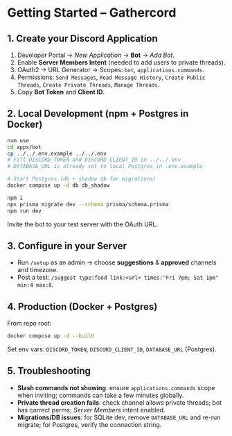 # Getting Started – Gathercord

## 1. Create your Discord Application

1. Developer Portal → *New Application* → **Bot** → *Add Bot*.
2. Enable **Server Members Intent** (needed to add users to private threads).
3. OAuth2 → URL Generator → Scopes: `bot`, `applications.commands`.
4. Permissions: `Send Messages`, `Read Message History`, `Create Public Threads`, `Create Private Threads`, `Manage Threads`.
5. Copy **Bot Token** and **Client ID**.

## 2. Local Development (npm + Postgres in Docker)

```bash
nvm use
cd apps/bot
cp ../../.env.example ../../.env
# Fill DISCORD_TOKEN and DISCORD_CLIENT_ID in ../../.env
# DATABASE_URL is already set to local Postgres in .env.example

# Start Postgres (db + shadow db for migrations)
docker compose up -d db db_shadow

npm i
npx prisma migrate dev --schema prisma/schema.prisma
npm run dev
```
Invite the bot to your test server with the OAuth URL.

## 3. Configure in your Server

- Run `/setup` as an admin → choose **suggestions** & **approved** channels and timezone.
- Post a test: `/suggest type:food link:<url> times:"Fri 7pm; Sat 1pm" min:4 max:8`.

## 4. Production (Docker + Postgres)

From repo root:
```bash
docker compose up -d --build
```
Set env vars: `DISCORD_TOKEN`, `DISCORD_CLIENT_ID`, `DATABASE_URL` (Postgres).

## 5. Troubleshooting

- **Slash commands not showing**: ensure `applications.commands` scope when inviting; commands can take a few minutes globally.
- **Private thread creation fails**: check channel allows private threads; bot has correct perms; *Server Members* intent enabled.
- **Migrations/DB issues**: for SQLite dev, remove `DATABASE_URL` and re-run migrate; for Postgres, verify the connection string.

